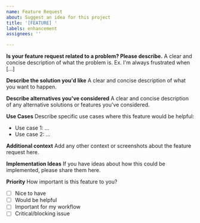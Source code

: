 ```yaml
---
name: Feature Request
about: Suggest an idea for this project
title: '[FEATURE] '
labels: enhancement
assignees: ''

---
```


**Is your feature request related to a problem? Please describe.**
A clear and concise description of what the problem is. Ex. I'm always frustrated when [...]

**Describe the solution you'd like**
A clear and concise description of what you want to happen.

**Describe alternatives you've considered**
A clear and concise description of any alternative solutions or features you've considered.

**Use Cases**
Describe specific use cases where this feature would be helpful:
- Use case 1: ...
- Use case 2: ...

**Additional context**
Add any other context or screenshots about the feature request here.

**Implementation Ideas**
If you have ideas about how this could be implemented, please share them here.

**Priority**
How important is this feature to you?
- [ ] Nice to have
- [ ] Would be helpful
- [ ] Important for my workflow
- [ ] Critical/blocking issue
